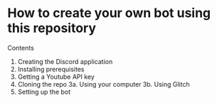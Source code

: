 # How to create your own bot using this repository

Contents
1. Creating the Discord application
2. Installing prerequisites
2. Getting a Youtube API key
3. Cloning the repo
  3a. Using your computer
  3b. Using Glitch
4. Setting up the bot
